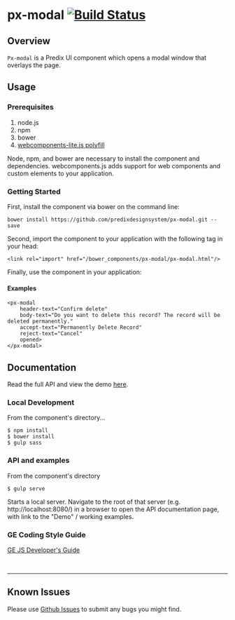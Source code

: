 # px-modal [![Build Status](https://travis-ci.org/predixdesignsystem/px-modal.svg?branch=master)](https://travis-ci.org/predixdesignsystem/px-modal)

## Overview

`Px-modal` is a Predix UI component which opens a modal window that overlays the page.

## Usage

### Prerequisites
1. node.js
2. npm
3. bower
4. [webcomponents-lite.js polyfill](https://github.com/webcomponents/webcomponentsjs)

Node, npm, and bower are necessary to install the component and dependencies. webcomponents.js adds support for web components and custom elements to your application.

### Getting Started

First, install the component via bower on the command line:

```
bower install https://github.com/predixdesignsystem/px-modal.git --save
```

Second, import the component to your application with the following tag in your head:

```
<link rel="import" href="/bower_components/px-modal/px-modal.html"/>
```

Finally, use the component in your application:

#### Examples

```
<px-modal
    header-text="Confirm delete"
    body-text="Do you want to delete this record? The record will be deleted permanently."
    accept-text="Permanently Delete Record"
    reject-text="Cancel"
    opened>
</px-modal>
```

## Documentation

Read the full API and view the demo [here](https://www.predix-ui.com/#/elements/px-modal).

### Local Development
From the component's directory...

```
$ npm install
$ bower install
$ gulp sass
```

### API and examples

From the component's directory

```
$ gulp serve
```

Starts a local server. Navigate to the root of that server (e.g. http://localhost:8080/) in a browser to open the API documentation page, with link to the "Demo" / working examples.


### GE Coding Style Guide
[GE JS Developer's Guide](https://github.com/GeneralElectric/javascript)

<br />
<hr />

## Known Issues

Please use [Github Issues](https://github.com/predixdesignsystem/px-modal/issues) to submit any bugs you might find.
